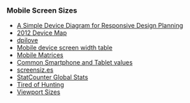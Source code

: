 ### Mobile Screen Sizes

- [A Simple Device Diagram for Responsive Design Planning][Device Diagram]
- [2012 Device Map][]
- [dpilove][]
- [Mobile device screen width table][Width Table]
- [Mobile Matrices][]
- [Common Smartphone and Tablet values][mydevice.io]
- [screensiz.es][]
- [StatCounter Global Stats][Stats]
- [Tired of Hunting][]
- [Viewport Sizes][]



[Device Diagram]:       http://www.metaltoad.com/blog/simple-device-diagram-responsive-design-planning
[2012 Device Map]:      http://viljamis.com/blog/2012/responsive-workflow/device-map-2012.pdf
[dpilove]:              http://dpi.lv/
[Width Table]:          http://iamachine.com/blog/mobile-device-screen-width-table
[Mobile Matrices]:      https://github.com/h5bp/mobile-boilerplate/wiki/Mobile-Matrices
[mydevice.io]:          http://mydevice.io/devices/
[screensiz.es]:         http://screensiz.es/phone
[Stats]:                http://gs.statcounter.com/
[Tired of Hunting]:     http://www.websitedimensions.com/
[Viewport Sizes]:       http://viewportsizes.com/
